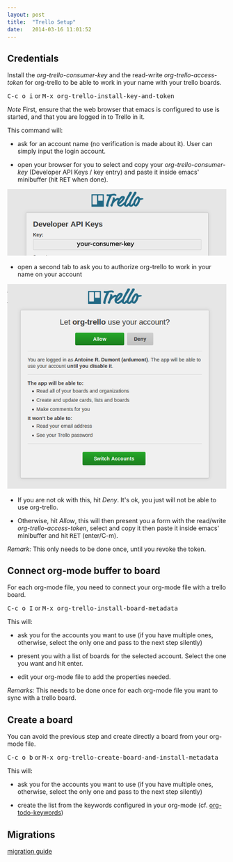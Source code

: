 ```yaml
---
layout: post
title:  "Trello Setup"
date:   2014-03-16 11:01:52
---
```


## Credentials

Install the *org-trello-consumer-key* and the read-write *org-trello-access-token*
for org-trello to be able to work in your name with your trello boards.

<kbd>C-c o i</kbd> or <kbd>M-x org-trello-install-key-and-token</kbd>

*Note*
First, ensure that the web browser that emacs is configured to use is started,
and that you are logged in to Trello in it.

This command will:

- ask for an account name (no verification is made about it). User can simply
input the login account.

- open your browser for you to select and copy your *org-trello-consumer-key*
(Developer API Keys / key entry) and paste it inside emacs' minibuffer
(hit <kbd>RET</kbd> when done).

<img src="./images/trello-credentials/retrieve-consumer-key.png" />

- open a second tab to ask you to authorize org-trello to work in your name
on your account

<img src="./images/trello-credentials/authorize-org-trello.png" />

- If you are not ok with this, hit *Deny*.
It's ok, you just will not be able to use org-trello.

- Otherwise, hit *Allow*, this will then present you a form with the read/write
*org-trello-access-token*, select and copy it then paste it inside emacs'
minibuffer and hit <kbd>RET</kbd> (enter/C-m).

*Remark:* This only needs to be done once, until you revoke the token.

## Connect org-mode buffer to board

For each org-mode file, you need to connect your org-mode file with a trello
board.

<kbd>C-c o I</kbd> or <kbd>M-x org-trello-install-board-metadata</kbd>

This will:

- ask you for the accounts you want to use (if you have multiple ones,
otherwise, select the only one and pass to the next step silently)

- present you with a list of boards for the selected account.
Select the one you want and hit enter.

- edit your org-mode file to add the properties needed.

*Remarks:*
This needs to be done once for each org-mode file you want to sync with a trello board.

## Create a board

You can avoid the previous step and create directly a board from your org-mode file.

<kbd>C-c o b</kbd> or <kbd>M-x org-trello-create-board-and-install-metadata</kbd>

This will:

- ask you for the accounts you want to use (if you have multiple ones,
otherwise, select the only one and pass to the next step silently)

- create the list from the keywords configured in your org-mode
(cf. [org-todo-keywords](http://orgmode.org/manual/In_002dbuffer-settings.html))

## Migrations

[migration guide](./migration.html)
